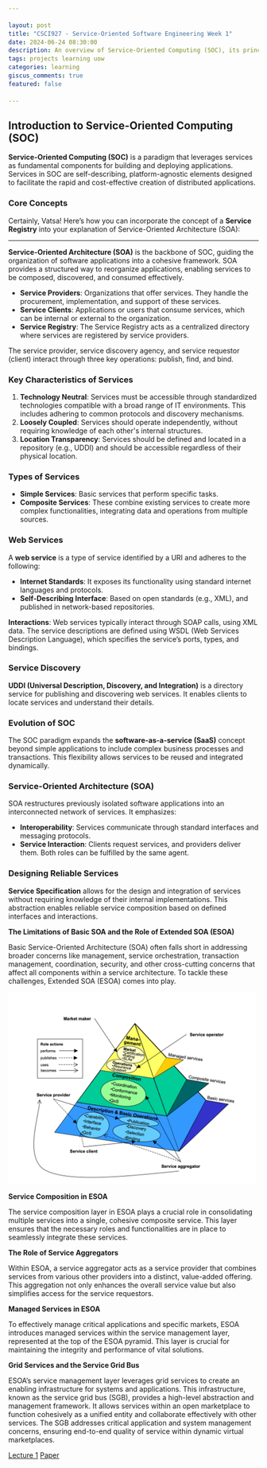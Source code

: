 ```yaml
---

layout: post  
title: "CSCI927 - Service-Oriented Software Engineering Week 1"  
date: 2024-06-24 08:30:00  
description: An overview of Service-Oriented Computing (SOC), its principles, and its application in modern software architecture.  
tags: projects learning uow  
categories: learning  
giscus_comments: true  
featured: false  

---
```


## Introduction to Service-Oriented Computing (SOC)

**Service-Oriented Computing (SOC)** is a paradigm that leverages services as fundamental components for building and deploying applications. Services in SOC are self-describing, platform-agnostic elements designed to facilitate the rapid and cost-effective creation of distributed applications.

### Core Concepts

Certainly, Vatsa! Here’s how you can incorporate the concept of a **Service Registry** into your explanation of Service-Oriented Architecture (SOA):

---

**Service-Oriented Architecture (SOA)** is the backbone of SOC, guiding the organization of software applications into a cohesive framework. SOA provides a structured way to reorganize applications, enabling services to be composed, discovered, and consumed effectively.

- **Service Providers**: Organizations that offer services. They handle the procurement, implementation, and support of these services.
- **Service Clients**: Applications or users that consume services, which can be internal or external to the organization.
- **Service Registry**: The Service Registry acts as a centralized directory where services are registered by service providers.

The service provider, service discovery agency, and service requestor (client) interact through three key operations: publish, find, and bind.

### Key Characteristics of Services

1. **Technology Neutral**: Services must be accessible through standardized technologies compatible with a broad range of IT environments. This includes adhering to common protocols and discovery mechanisms.
2. **Loosely Coupled**: Services should operate independently, without requiring knowledge of each other's internal structures.
3. **Location Transparency**: Services should be defined and located in a repository (e.g., UDDI) and should be accessible regardless of their physical location.

### Types of Services

- **Simple Services**: Basic services that perform specific tasks.
- **Composite Services**: These combine existing services to create more complex functionalities, integrating data and operations from multiple sources.

### Web Services

A **web service** is a type of service identified by a URI and adheres to the following:
- **Internet Standards**: It exposes its functionality using standard internet languages and protocols.
- **Self-Describing Interface**: Based on open standards (e.g., XML), and published in network-based repositories.

**Interactions**: Web services typically interact through SOAP calls, using XML data. The service descriptions are defined using WSDL (Web Services Description Language), which specifies the service’s ports, types, and bindings.

### Service Discovery

**UDDI (Universal Description, Discovery, and Integration)** is a directory service for publishing and discovering web services. It enables clients to locate services and understand their details.

### Evolution of SOC

The SOC paradigm expands the **software-as-a-service (SaaS)** concept beyond simple applications to include complex business processes and transactions. This flexibility allows services to be reused and integrated dynamically.

### Service-Oriented Architecture (SOA)

SOA restructures previously isolated software applications into an interconnected network of services. It emphasizes:
- **Interoperability**: Services communicate through standard interfaces and messaging protocols.
- **Service Interaction**: Clients request services, and providers deliver them. Both roles can be fulfilled by the same agent.

### Designing Reliable Services

**Service Specification** allows for the design and integration of services without requiring knowledge of their internal implementations. This abstraction enables reliable service composition based on defined interfaces and interactions.


**The Limitations of Basic SOA and the Role of Extended SOA (ESOA)**

Basic Service-Oriented Architecture (SOA) often falls short in addressing broader concerns like management, service orchestration, transaction management, coordination, security, and other cross-cutting concerns that affect all components within a service architecture. To tackle these challenges, Extended SOA (ESOA) comes into play.

<img src="/assets/img/Service-Oriented-Computing-Concepts-Characteristics-and-Directions-pdf.png" alt="Machine Vision" width="500"/>

**Service Composition in ESOA**

The service composition layer in ESOA plays a crucial role in consolidating multiple services into a single, cohesive composite service. This layer ensures that the necessary roles and functionalities are in place to seamlessly integrate these services.

**The Role of Service Aggregators**

Within ESOA, a service aggregator acts as a service provider that combines services from various other providers into a distinct, value-added offering. This aggregation not only enhances the overall service value but also simplifies access for the service requestors.

**Managed Services in ESOA**

To effectively manage critical applications and specific markets, ESOA introduces managed services within the service management layer, represented at the top of the ESOA pyramid. This layer is crucial for maintaining the integrity and performance of vital solutions.

**Grid Services and the Service Grid Bus**

ESOA’s service management layer leverages grid services to create an enabling infrastructure for systems and applications. This infrastructure, known as the service grid bus (SGB), provides a high-level abstraction and management framework. It allows services within an open marketplace to function cohesively as a unified entity and collaborate effectively with other services. The SGB addresses critical application and system management concerns, ensuring end-to-end quality of service within dynamic virtual marketplaces.

[Lecture 1](/assets/pdf/sose/1.Subject%20Introduction%20-%20SOC%20Preliminaries.pdf)
[Paper](/assets/pdf/sose/Service%20-Oriented%20Computing%20-%20Concepts,%20Characteristics%20and%20Directions.pdf)